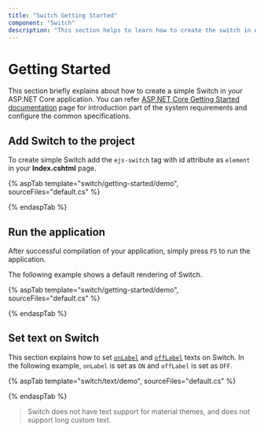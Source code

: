 ```yaml
---
title: "Switch Getting Started"
component: "Switch"
description: "This section helps to learn how to create the switch in ASP.NET Core application with its basic features in step-by-step procedure."
---
```


# Getting Started

This section briefly explains about how to create a simple Switch in your ASP.NET Core application. You can refer [ASP.NET Core Getting Started documentation](../getting-started) page for introduction part of the system requirements and configure the common specifications.

## Add Switch to the project

To create simple Switch add the `ejs-switch` tag with id attribute as `element` in your **Index.cshtml** page.

{% aspTab template="switch/getting-started/demo", sourceFiles="default.cs" %}

{% endaspTab %}

## Run the application

 After successful compilation of your application, simply press `F5` to run the application.

 The following example shows a default rendering of Switch.

{% aspTab template="switch/getting-started/demo", sourceFiles="default.cs" %}

{% endaspTab %}

## Set text on Switch

This section explains how to set [`onLabel`](https://help.syncfusion.com/cr/aspnetcore-js2/Syncfusion.EJ2.Buttons.Switch.html#Syncfusion_EJ2_Buttons_Switch_OnLabel) and [`offLabel`](https://help.syncfusion.com/cr/aspnetcore-js2/Syncfusion.EJ2.Buttons.Switch.html#Syncfusion_EJ2_Buttons_Switch_OffLabel) texts on Switch. In the following example, `onLabel` is set as `ON` and `offLabel` is set as `OFF`.

{% aspTab template="switch/text/demo", sourceFiles="default.cs" %}

{% endaspTab %}

> Switch does not have text support for material themes, and does not support long custom text.
